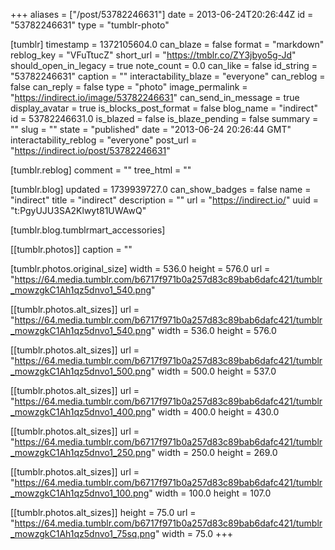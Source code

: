 +++
aliases = ["/post/53782246631"]
date = 2013-06-24T20:26:44Z
id = "53782246631"
type = "tumblr-photo"

[tumblr]
timestamp = 1372105604.0
can_blaze = false
format = "markdown"
reblog_key = "VFuTtucZ"
short_url = "https://tmblr.co/ZY3jbyo5g-Jd"
should_open_in_legacy = true
note_count = 0.0
can_like = false
id_string = "53782246631"
caption = ""
interactability_blaze = "everyone"
can_reblog = false
can_reply = false
type = "photo"
image_permalink = "https://indirect.io/image/53782246631"
can_send_in_message = true
display_avatar = true
is_blocks_post_format = false
blog_name = "indirect"
id = 53782246631.0
is_blazed = false
is_blaze_pending = false
summary = ""
slug = ""
state = "published"
date = "2013-06-24 20:26:44 GMT"
interactability_reblog = "everyone"
post_url = "https://indirect.io/post/53782246631"

[tumblr.reblog]
comment = ""
tree_html = ""

[tumblr.blog]
updated = 1739939727.0
can_show_badges = false
name = "indirect"
title = "indirect"
description = ""
url = "https://indirect.io/"
uuid = "t:PgyUJU3SA2Klwyt81UWAwQ"

[tumblr.blog.tumblrmart_accessories]

[[tumblr.photos]]
caption = ""

[tumblr.photos.original_size]
width = 536.0
height = 576.0
url = "https://64.media.tumblr.com/b6717f971b0a257d83c89bab6dafc421/tumblr_mowzgkC1Ah1qz5dnvo1_540.png"

[[tumblr.photos.alt_sizes]]
url = "https://64.media.tumblr.com/b6717f971b0a257d83c89bab6dafc421/tumblr_mowzgkC1Ah1qz5dnvo1_540.png"
width = 536.0
height = 576.0

[[tumblr.photos.alt_sizes]]
url = "https://64.media.tumblr.com/b6717f971b0a257d83c89bab6dafc421/tumblr_mowzgkC1Ah1qz5dnvo1_500.png"
width = 500.0
height = 537.0

[[tumblr.photos.alt_sizes]]
url = "https://64.media.tumblr.com/b6717f971b0a257d83c89bab6dafc421/tumblr_mowzgkC1Ah1qz5dnvo1_400.png"
width = 400.0
height = 430.0

[[tumblr.photos.alt_sizes]]
url = "https://64.media.tumblr.com/b6717f971b0a257d83c89bab6dafc421/tumblr_mowzgkC1Ah1qz5dnvo1_250.png"
width = 250.0
height = 269.0

[[tumblr.photos.alt_sizes]]
url = "https://64.media.tumblr.com/b6717f971b0a257d83c89bab6dafc421/tumblr_mowzgkC1Ah1qz5dnvo1_100.png"
width = 100.0
height = 107.0

[[tumblr.photos.alt_sizes]]
height = 75.0
url = "https://64.media.tumblr.com/b6717f971b0a257d83c89bab6dafc421/tumblr_mowzgkC1Ah1qz5dnvo1_75sq.png"
width = 75.0
+++
